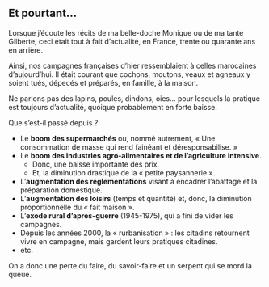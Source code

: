Et pourtant...
--------------

Lorsque j’écoute les récits de ma belle-doche Monique ou de ma tante Gilberte, ceci était tout à fait d’actualité, en France, trente ou quarante ans en arrière.

Ainsi, nos campagnes françaises d’hier ressemblaient à celles marocaines d’aujourd’hui.
Il était courant que cochons, moutons, veaux et agneaux y soient tués, dépecés et préparés, en famille, à la maison.

Ne parlons pas des lapins, poules, dindons, oies... pour lesquels la pratique est toujours d’actualité, quoique probablement en forte baisse.

Que s’est-il passé depuis ?

* Le **boom des supermarchés** ou, nommé autrement, « Une consommation de masse qui rend fainéant et déresponsabilise. »
* Le **boom des industries agro-alimentaires et de l’agriculture intensive**.
     * Donc, une baisse importante des prix.
     * Et, la diminution drastique de la « petite paysannerie ».
* L’**augmentation des réglementations** visant à encadrer l’abattage et la préparation domestique.
* L’**augmentation des loisirs** (temps et quantité) et, donc, la diminution proportionnelle du « fait maison ».
* L’**exode rural d’après-guerre** (1945-1975), qui a fini de vider les campagnes.
* Depuis les années 2000, la « rurbanisation » : les citadins retournent vivre en campagne, mais gardent leurs pratiques citadines.
* etc.

On a donc une perte du faire, du savoir-faire et un serpent qui se mord la queue.
